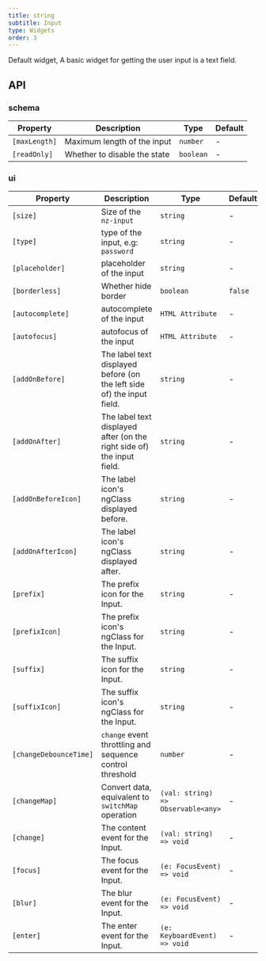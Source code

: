 ```yaml
---
title: string
subtitle: Input
type: Widgets
order: 3
---
```


Default widget, A basic widget for getting the user input is a text field.

## API

### schema

| Property | Description | Type | Default |
|----------|-------------|------|---------|
| `[maxLength]` | Maximum length of the input | `number` | - |
| `[readOnly]` | Whether to disable the state | `boolean` | - |

### ui

| Property | Description | Type | Default |
|----------|-------------|------|---------|
| `[size]` | Size of the `nz-input` | `string` | - |
| `[type]` | type of the input, e.g: `password` | `string` | - |
| `[placeholder]` | placeholder of the input | `string` | - |
| `[borderless]` | Whether hide border | `boolean` | `false` |
| `[autocomplete]` | autocomplete of the input | `HTML Attribute` | - |
| `[autofocus]` | autofocus of the input | `HTML Attribute` | - |
| `[addOnBefore]` | The label text displayed before (on the left side of) the input field. | `string` | - |
| `[addOnAfter]` | The label text displayed after (on the right side of) the input field. | `string` | - |
| `[addOnBeforeIcon]` | The label icon's ngClass displayed before. | `string` | - |
| `[addOnAfterIcon]` | The label icon's ngClass displayed after. | `string` | - |
| `[prefix]` | The prefix icon for the Input. | `string` | - |
| `[prefixIcon]` | The prefix icon's ngClass for the Input. | `string` | - |
| `[suffix]` | The suffix icon for the Input. | `string` | - |
| `[suffixIcon]` | The suffix icon's ngClass for the Input. | `string` | - |
| `[changeDebounceTime]` | `change` event throttling and sequence control threshold | `number` | - |
| `[changeMap]` | Convert data, equivalent to `switchMap` operation | `(val: string) => Observable<any>` | - |
| `[change]` | The content event for the Input. | `(val: string) => void` | - |
| `[focus]` | The focus event for the Input. | `(e: FocusEvent) => void` | - |
| `[blur]` | The blur event for the Input. | `(e: FocusEvent) => void` | - |
| `[enter]` | The enter event for the Input. | `(e: KeyboardEvent) => void` | - |
